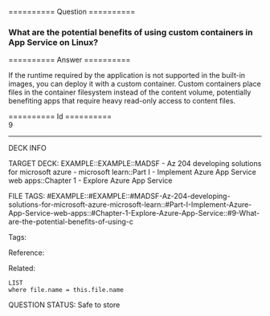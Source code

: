========== Question ==========  

### What are the potential benefits of using custom containers in App Service on Linux?  

========== Answer ==========  

If the runtime required by the application is not supported in the built-in
images, you can deploy it with a custom container. Custom containers place files
in the container filesystem instead of the content volume, potentially
benefiting apps that require heavy read-only access to content files.

========== Id ==========  
9

---

DECK INFO

TARGET DECK: EXAMPLE::EXAMPLE::MADSF - Az 204 developing solutions for microsoft azure - microsoft learn::Part I - Implement Azure App Service web apps::Chapter 1 - Explore Azure App Service

FILE TAGS: #EXAMPLE::#EXAMPLE::#MADSF-Az-204-developing-solutions-for-microsoft-azure-microsoft-learn::#Part-I-Implement-Azure-App-Service-web-apps::#Chapter-1-Explore-Azure-App-Service::#9-What-are-the-potential-benefits-of-using-c

Tags:

Reference:

Related:

```dataview
LIST
where file.name = this.file.name
```
QUESTION STATUS: Safe to store

